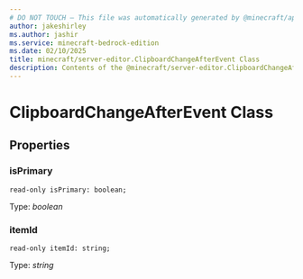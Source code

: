 ```yaml
---
# DO NOT TOUCH — This file was automatically generated by @minecraft/api-docs-generator, to report problems file an issue at https://github.com/Mojang/minecraft-scripting-libraries
author: jakeshirley
ms.author: jashir
ms.service: minecraft-bedrock-edition
ms.date: 02/10/2025
title: minecraft/server-editor.ClipboardChangeAfterEvent Class
description: Contents of the @minecraft/server-editor.ClipboardChangeAfterEvent class.
---
```

# ClipboardChangeAfterEvent Class

## Properties

### **isPrimary**
`read-only isPrimary: boolean;`

Type: *boolean*

### **itemId**
`read-only itemId: string;`

Type: *string*

